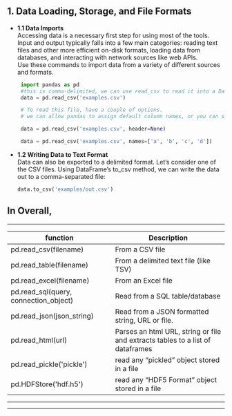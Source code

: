 ## **1. Data Loading, Storage, and File Formats** 
- **1.1 Data Imports** \
    Accessing data is a necessary first step for using most of the tools. Input and output typically falls into a few main categories: reading text files and other more efficient on-disk formats, loading data from databases, and interacting with network sources like web APIs. \
    Use these commands to import data from a variety of different sources and formats. 
     ```python
      import pandas as pd  
      #this is comma-delimited, we can use read_csv to read it into a DataFrame.
      data = pd.read_csv('examples.csv')

      # To read this file, have a couple of options.
      # we can allow pandas to assign default column names, or you can specify names yourself:

      data = pd.read_csv('examples.csv', header=None)

      data = pd.read_csv('examples.csv', names=['a', 'b', 'c', 'd'])
    ```
      
 - **1.2 Writing Data to Text Format** \
   Data can also be exported to a delimited format. Let’s consider one of the CSV files. Using DataFrame’s to_csv method, we can write the data out to a comma-separated file:
  
    ``` python
    data.to_csv('examples/out.csv')
    ```

In Overall, 
  ---
  ---
  | function | Description |
  | --- | --- |
  pd.read_csv(filename) | From a CSV file
  pd.read_table(filename) | From a delimited text file (like TSV)
  pd.read_excel(filename) | From an Excel file
  pd.read_sql(query, connection_object) | Read from a SQL table/database
  pd.read_json(json_string) | Read from a JSON formatted string, URL or file.
  pd.read_html(url) | Parses an html URL, string or file and extracts tables to a list of dataframes
  pd.read_pickle('pickle')  | read any “pickled” object stored in a file
  pd.HDFStore('hdf.h5') | read any “HDF5 Format” object stored in a file
  
  ---
  ---
